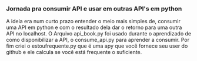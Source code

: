 ### Jornada pra consumir API e usar em outras API's em python

A ideia era num curto prazo entender o meio mais simples de, consumir uma API em python e com o resultado dela dar o retorno para uma outra API no localhost.
O Arquivo api_book.py foi usado durante o aprendizado de como disponibilizar a API, o consume_api.py para aprender a consumir.
Por fim criei o estoufrequente.py que é uma apy que você fornece seu user do github e ele calcula se você está frequente o suficiente.
